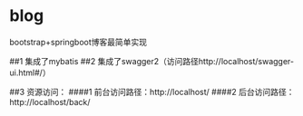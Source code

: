 # blog
bootstrap+springboot博客最简单实现

##1 集成了mybatis
##2 集成了swagger2（访问路径http://localhost/swagger-ui.html#/）

##3 资源访问：
####1 前台访问路径：http://localhost/
####2 后台访问路径：http://localhost/back/